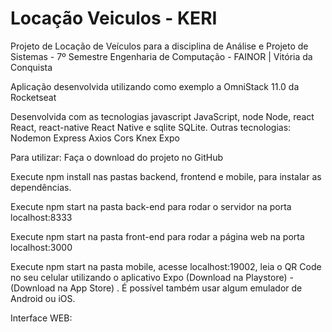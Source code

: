 # Locação Veiculos - KERI 

Projeto de Locação de Veículos para a disciplina de Análise e Projeto de Sistemas - 7º Semestre 
Engenharia de Computação - FAINOR | Vitória da Conquista

Aplicação desenvolvida utilizando como exemplo a OmniStack 11.0 da Rocketseat


Desenvolvida com as tecnologias javascript JavaScript, node Node, react React, react-native React Native e sqlite SQLite.
Outras tecnologias:
Nodemon
Express
Axios
Cors
Knex
Expo

Para utilizar:
Faça o download do projeto no GitHub

Execute npm install nas pastas backend, frontend e mobile, para instalar as dependências.

Execute npm start na pasta back-end para rodar o servidor na porta localhost:8333

Execute npm start na pasta front-end para rodar a página web na porta localhost:3000

Execute npm start na pasta mobile, acesse localhost:19002, leia o QR Code no seu celular utilizando o aplicativo Expo (Download na Playstore) - (Download na App Store) . É possível também usar algum emulador de Android ou iOS.

Interface WEB:
